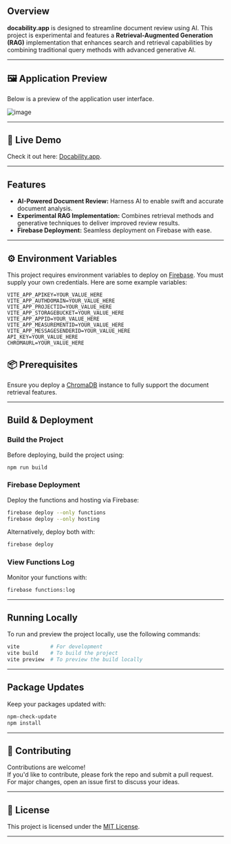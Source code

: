 

## Overview

**docability.app** is designed to streamline document review using AI. This project is experimental and features a **Retrieval-Augmented Generation (RAG)** implementation that enhances search and retrieval capabilities by combining traditional query methods with advanced generative AI.

---


## 🖼️ Application Preview

Below is a preview of the application user interface.

![image](https://github.com/user-attachments/assets/21b5417a-ba98-4d91-8b86-886c2a18faab)


---

## 🚀 Live Demo

Check it out here:  [Docability.app](https://docability.app).

---

## Features

- **AI-Powered Document Review:** Harness AI to enable swift and accurate document analysis.
- **Experimental RAG Implementation:** Combines retrieval methods and generative techniques to deliver improved review results.
- **Firebase Deployment:** Seamless deployment on Firebase with ease.

---

## ⚙️ Environment Variables

This project requires environment variables to deploy on [Firebase](https://firebase.google.com/). You must supply your own credentials. Here are some example variables:

```
VITE_APP_APIKEY=YOUR_VALUE_HERE
VITE_APP_AUTHDOMAIN=YOUR_VALUE_HERE
VITE_APP_PROJECTID=YOUR_VALUE_HERE
VITE_APP_STORAGEBUCKET=YOUR_VALUE_HERE
VITE_APP_APPID=YOUR_VALUE_HERE
VITE_APP_MEASUREMENTID=YOUR_VALUE_HERE
VITE_APP_MESSAGESENDERID=YOUR_VALUE_HERE
API_KEY=YOUR_VALUE_HERE
CHROMAURL=YOUR_VALUE_HERE
```
## 📦 Prerequisites

Ensure you deploy a [ChromaDB](https://github.com/chroma-core/chroma) instance to fully support the document retrieval features.

---

## Build & Deployment

### Build the Project

Before deploying, build the project using:

```bash
npm run build
```

### Firebase Deployment

Deploy the functions and hosting via Firebase:

```bash
firebase deploy --only functions
firebase deploy --only hosting
```

Alternatively, deploy both with:

```bash
firebase deploy
```

### View Functions Log

Monitor your functions with:

```bash
firebase functions:log
```

---

## Running Locally

To run and preview the project locally, use the following commands:

```bash
vite          # For development
vite build    # To build the project
vite preview  # To preview the build locally
```

---

## Package Updates

Keep your packages updated with:

```bash
npm-check-update
npm install
```
---

## 🙌 Contributing

Contributions are welcome!  
If you'd like to contribute, please fork the repo and submit a pull request. For major changes, open an issue first to discuss your ideas.

---

## 📄 License

This project is licensed under the [MIT License](LICENSE).

---










